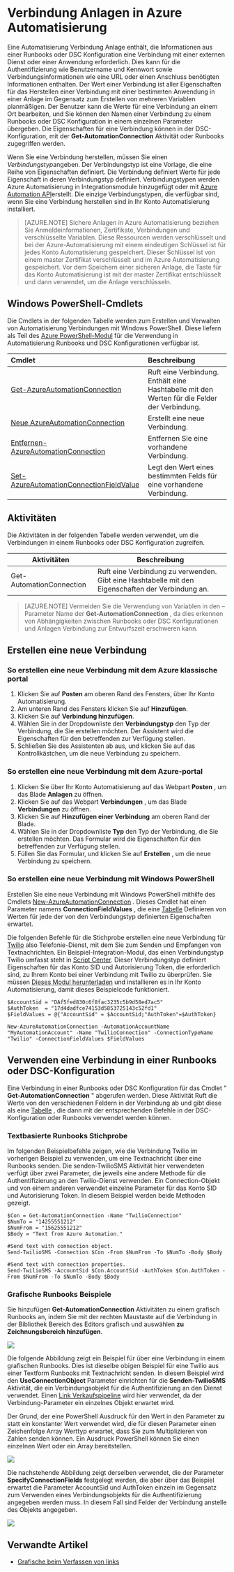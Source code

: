<properties 
   pageTitle="Verbindung Anlagen in Azure Automatisierung | Microsoft Azure"
   description="Verbindung Anlagen in Azure Automatisierung enthalten die Informationen, die Verbindung zu einem externen Dienst oder einer Anwendung aus einem Runbooks oder DSC Konfiguration erforderlich. In diesem Artikel wird erläutert, die Details der Verbindungen und Anweisungen zum Verfassen von Text und Grafiken mit ihnen zu arbeiten."
   services="automation"
   documentationCenter=""
   authors="bwren"
   manager="stevenka"
   editor="tysonn" />
<tags 
   ms.service="automation"
   ms.devlang="na"
   ms.topic="article"
   ms.tgt_pltfrm="na"
   ms.workload="infrastructure-services"
   ms.date="01/27/2016"
   ms.author="bwren" />

# <a name="connection-assets-in-azure-automation"></a>Verbindung Anlagen in Azure Automatisierung

Eine Automatisierung Verbindung Anlage enthält, die Informationen aus einer Runbooks oder DSC Konfiguration eine Verbindung mit einer externen Dienst oder einer Anwendung erforderlich. Dies kann für die Authentifizierung wie Benutzername und Kennwort sowie Verbindungsinformationen wie eine URL oder einen Anschluss benötigten Informationen enthalten. Der Wert einer Verbindung ist aller Eigenschaften für das Herstellen einer Verbindung mit einer bestimmten Anwendung in einer Anlage im Gegensatz zum Erstellen von mehreren Variablen planmäßigen. Der Benutzer kann die Werte für eine Verbindung an einem Ort bearbeiten, und Sie können den Namen einer Verbindung zu einem Runbooks oder DSC Konfiguration in einem einzelnen Parameter übergeben. Die Eigenschaften für eine Verbindung können in der DSC-Konfiguration, mit der **Get-AutomationConnection** Aktivität oder Runbooks zugegriffen werden.

Wenn Sie eine Verbindung herstellen, müssen Sie einen *Verbindungstyp*angeben. Der Verbindungstyp ist eine Vorlage, die eine Reihe von Eigenschaften definiert. Die Verbindung definiert Werte für jede Eigenschaft in deren Verbindungstyp definiert. Verbindungstypen werden Azure Automatisierung in Integrationsmodule hinzugefügt oder mit [Azure Automation API](http://msdn.microsoft.com/library/azure/mt163818.aspx)erstellt. Die einzige Verbindungstypen, die verfügbar sind, wenn Sie eine Verbindung herstellen sind in Ihr Konto Automatisierung installiert.

>[AZURE.NOTE] Sichere Anlagen in Azure Automatisierung beziehen Sie Anmeldeinformationen, Zertifikate, Verbindungen und verschlüsselte Variablen. Diese Ressourcen werden verschlüsselt und bei der Azure-Automatisierung mit einem eindeutigen Schlüssel ist für jedes Konto Automatisierung gespeichert. Dieser Schlüssel ist von einem master Zertifikat verschlüsselt und im Azure Automatisierung gespeichert. Vor dem Speichern einer sicheren Anlage, die Taste für das Konto Automatisierung ist mit der master Zertifikat entschlüsselt und dann verwendet, um die Anlage verschlüsseln.

## <a name="windows-powershell-cmdlets"></a>Windows PowerShell-Cmdlets

Die Cmdlets in der folgenden Tabelle werden zum Erstellen und Verwalten von Automatisierung Verbindungen mit Windows PowerShell. Diese liefern als Teil des [Azure PowerShell-Modul](../powershell-install-configure.md) für die Verwendung in Automatisierung Runbooks und DSC Konfigurationen verfügbar ist.

|Cmdlet|Beschreibung|
|:---|:---|
|[Get-AzureAutomationConnection](http://msdn.microsoft.com/library/dn921828.aspx)|Ruft eine Verbindung. Enthält eine Hashtabelle mit den Werten für die Felder der Verbindung.|
|[Neue AzureAutomationConnection](http://msdn.microsoft.com/library/dn921825.aspx)|Erstellt eine neue Verbindung.|
|[Entfernen-AzureAutomationConnection](http://msdn.microsoft.com/library/dn921827.aspx)|Entfernen Sie eine vorhandene Verbindung.|
|[Set-AzureAutomationConnectionFieldValue](http://msdn.microsoft.com/library/dn921826.aspx)|Legt den Wert eines bestimmten Felds für eine vorhandene Verbindung.|

## <a name="activities"></a>Aktivitäten

Die Aktivitäten in der folgenden Tabelle werden verwendet, um die Verbindungen in einem Runbooks oder DSC Konfiguration zugreifen.

|Aktivitäten|Beschreibung|
|---|---|
|Get-AutomationConnection|Ruft eine Verbindung zu verwenden. Gibt eine Hashtabelle mit den Eigenschaften der Verbindung an.|

>[AZURE.NOTE] Vermeiden Sie die Verwendung von Variablen in den – Parameter Name der **Get-AutomationConnection** , da dies erkennen von Abhängigkeiten zwischen Runbooks oder DSC Konfigurationen und Anlagen Verbindung zur Entwurfszeit erschweren kann.

## <a name="creating-a-new-connection"></a>Erstellen eine neue Verbindung

### <a name="to-create-a-new-connection-with-the-azure-classic-portal"></a>So erstellen eine neue Verbindung mit dem Azure klassische portal

1. Klicken Sie auf **Posten** am oberen Rand des Fensters, über Ihr Konto Automatisierung.
1. Am unteren Rand des Fensters klicken Sie auf **Hinzufügen**.
1. Klicken Sie auf **Verbindung hinzufügen**.
2. Wählen Sie in der Dropdownliste den **Verbindungstyp** den Typ der Verbindung, die Sie erstellen möchten.  Der Assistent wird die Eigenschaften für den betreffenden zur Verfügung stellen.
1. Schließen Sie des Assistenten ab aus, und klicken Sie auf das Kontrollkästchen, um die neue Verbindung zu speichern.


### <a name="to-create-a-new-connection-with-the-azure-portal"></a>So erstellen eine neue Verbindung mit dem Azure-portal

1. Klicken Sie über Ihr Konto Automatisierung auf das Webpart **Posten** , um das Blade **Anlagen** zu öffnen.
1. Klicken Sie auf das Webpart **Verbindungen** , um das Blade **Verbindungen** zu öffnen.
1. Klicken Sie auf **Hinzufügen einer Verbindung** am oberen Rand der Blade.
2. Wählen Sie in der Dropdownliste **Typ** den Typ der Verbindung, die Sie erstellen möchten. Das Formular wird die Eigenschaften für den betreffenden zur Verfügung stellen.
1. Füllen Sie das Formular, und klicken Sie auf **Erstellen** , um die neue Verbindung zu speichern.



### <a name="to-create-a-new-connection-with-windows-powershell"></a>So erstellen eine neue Verbindung mit Windows PowerShell

Erstellen Sie eine neue Verbindung mit Windows PowerShell mithilfe des Cmdlets [New-AzureAutomationConnection](http://msdn.microsoft.com/library/dn921825.aspx) . Dieses Cmdlet hat einen Parameter namens **ConnectionFieldValues** , die eine [Tabelle](http://technet.microsoft.com/library/hh847780.aspx) Definieren von Werten für jede der von den Verbindungstyp definierten Eigenschaften erwartet.


Die folgenden Befehle für die Stichprobe erstellen eine neue Verbindung für [Twilio](http://www.twilio.com) also Telefonie-Dienst, mit dem Sie zum Senden und Empfangen von Textnachrichten.  Ein Beispiel-Integration-Modul, das einen Verbindungstyp Twilio umfasst steht in [Script Center](http://gallery.technet.microsoft.com/scriptcenter/Twilio-PowerShell-Module-8a8bfef8).  Dieser Verbindungstyp definiert Eigenschaften für das Konto SID und Autorisierung Token, die erforderlich sind, zu Ihrem Konto bei einer Verbindung mit Twilio zu überprüfen.  Sie müssen [Dieses Modul herunterladen](http://gallery.technet.microsoft.com/scriptcenter/Twilio-PowerShell-Module-8a8bfef8) und installieren es in Ihr Konto Automatisierung, damit dieses Beispielcode funktioniert.

    $AccountSid = "DAf5fed830c6f8fac3235c5b9d58ed7ac5"
    $AuthToken  = "17d4dadfce74153d5853725143c52fd1"
    $FieldValues = @{"AccountSid" = $AccountSid;"AuthToken"=$AuthToken}

    New-AzureAutomationConnection -AutomationAccountName "MyAutomationAccount" -Name "TwilioConnection" -ConnectionTypeName "Twilio" -ConnectionFieldValues $FieldValues


## <a name="using-a-connection-in-a-runbook-or-dsc-configuration"></a>Verwenden eine Verbindung in einer Runbooks oder DSC-Konfiguration

Eine Verbindung in einer Runbooks oder DSC Konfiguration für das Cmdlet " **Get-AutomationConnection** " abgerufen werden.  Diese Aktivität Ruft die Werte von den verschiedenen Feldern in der Verbindung ab und gibt diese als eine [Tabelle](http://go.microsoft.com/fwlink/?LinkID=324844) , die dann mit der entsprechenden Befehle in der DSC-Konfiguration oder Runbooks verwendet werden können.

### <a name="textual-runbook-sample"></a>Textbasierte Runbooks Stichprobe
Im folgenden Beispielbefehle zeigen, wie die Verbindung Twilio im vorherigen Beispiel zu verwenden, um eine Textnachricht über eine Runbooks senden.  Die senden-TwilioSMS Aktivität hier verwendeten verfügt über zwei Parameter, die jeweils eine andere Methode für die Authentifizierung an den Twilio-Dienst verwenden.  Ein Connection-Objekt und von einem anderen verwendet einzelne Parameter für das Konto SID und Autorisierung Token.  In diesem Beispiel werden beide Methoden gezeigt.

    $Con = Get-AutomationConnection -Name "TwilioConnection"
    $NumTo = "14255551212"
    $NumFrom = "15625551212"
    $Body = "Text from Azure Automation."

    #Send text with connection object.
    Send-TwilioSMS -Connection $Con -From $NumFrom -To $NumTo -Body $Body

    #Send text with connection properties.
    Send-TwilioSMS -AccountSid $Con.AccountSid -AuthToken $Con.AuthToken -From $NumFrom -To $NumTo -Body $Body

### <a name="graphical-runbook-samples"></a>Grafische Runbooks Beispiele

Sie hinzufügen **Get-AutomationConnection** Aktivitäten zu einem grafisch Runbooks an, indem Sie mit der rechten Maustaste auf die Verbindung in der Bibliothek Bereich des Editors grafisch und auswählen **zu Zeichnungsbereich hinzufügen**.

![](media/automation-connections/connection-add-canvas.png)

Die folgende Abbildung zeigt ein Beispiel für über eine Verbindung in einem grafischen Runbooks.  Dies ist dieselbe obigen Beispiel für eine Twilio aus einer Textform Runbooks mit Textnachricht senden.  In diesem Beispiel wird den **UseConnectionObject** Parameter einrichten für die **Senden-TwilioSMS** Aktivität, die ein Verbindungsobjekt für die Authentifizierung an den Dienst verwendet.  Einen [Link Verkaufspipeline](automation-graphical-authoring-intro.md#links-and-workflow) wird hier verwendet, da der Verbindung-Parameter ein einzelnes Objekt erwartet wird.

Der Grund, der eine PowerShell Ausdruck für den Wert in den Parameter **zu** statt ein konstanter Wert verwendet wird, die für diesen Parameter einen Zeichenfolge Array Werttyp erwartet, dass Sie zum Multiplizieren von Zahlen senden können.  Ein Ausdruck PowerShell können Sie einen einzelnen Wert oder ein Array bereitstellen.

![](media/automation-connections/get-connection-object.png)

Die nachstehende Abbildung zeigt derselben verwendet, die der Parameter **SpecifyConnectionFields** festgelegt werden, die aber über das Beispiel erwartet die Parameter AccountSid und AuthToken einzeln im Gegensatz zum Verwenden eines Verbindungsobjekts für die Authentifizierung angegeben werden muss.  In diesem Fall sind Felder der Verbindung anstelle des Objekts angegeben.  

![](media/automation-connections/get-connection-properties.png)



## <a name="related-articles"></a>Verwandte Artikel

- [Grafische beim Verfassen von links](automation-graphical-authoring-intro.md#links-and-workflow)
 
